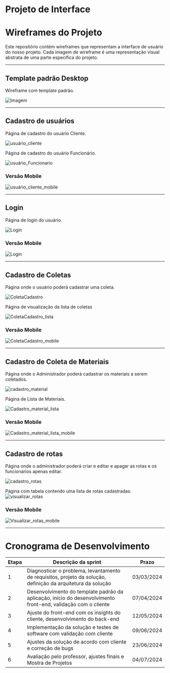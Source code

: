 
# Projeto de Interface

# Wireframes do Projeto

Este repositório contém wireframes que representam a interface de usuário do nosso projeto. Cada imagem de wireframe é uma representação visual abstrata de uma parte específica do projeto.

---

## Template padrão Desktop
Wireframe com template padrão.

 ![Imagem](/documentos/img/Wireframes/Base.jpg) 

---

## Cadastro de usuários
Página de cadastro do usuário Cliente.

 ![usuário_cliente](/documentos/img/Wireframes/Cadastro_usuário_cliente_desktop.png) 

Página de cadastro do usuário Funcionário.

 ![usuário_Funcionario](/documentos/img/Wireframes/Cadastro_usuário_Funcionário.png) 


### Versão Mobile
 ![usuário_cliente_mobile](/documentos/img/Wireframes/Cadastro_usuário_cliente.png) 

---

## Login
Página de login do usuário.

 ![Login](/documentos/img/Wireframes/Login.png) 


### Versão Mobile

 ![Login](/documentos/img/Wireframes/Mobile_Login.png) 

---

## Cadastro de Coletas

Página onde o usuário poderá cadastrar uma coleta.

 ![ColetaCadastro](/documentos/img/Wireframes/Cadastro_Coleta.png)
  
 Página de visualização da lista de coletas 

![ColetaCadastro_lista](/documentos/img/Wireframes/Visualizar_Coleta_Lista.png) 


### Versão Mobile

 ![ColetaCadastro_mobile](/documentos/img/Wireframes/Cadastro_coleta_Mobile.png) 


---

## Cadastro de Coleta de Materiais
Página onde o Administrador poderá cadastrar os materiais a serem coletados.

 ![cadastro_material](/documentos/img/Wireframes/Cadastro_Material.png)

 Página de Lista de Materiais.

 ![Cadastro_material_lista](/documentos/img/Wireframes/Visualizar_Material_Lista.png) 



### Versão Mobile

 ![Cadastro_material_lista_mobile](/documentos/img/Wireframes/Visualizar_Material_Lista_Mobile.png) 

---

## Cadastro de rotas
Página onde o administrador poderá criar e editar e apagar as rotas e os funcionários apenas editar.

![cadastro_rotas](/documentos/img/Wireframes/Cadastro_Rotas.png)

Página com tabela contendo uma lista de rotas cadastradas.
![visualizar_rotas](/documentos/img/Wireframes/Visualizar_Rotas_Lista.png) 



### Versão Mobile

 ![Visualizar_rotas_mobile](/documentos/img/Wireframes/Visualizar_rotas_mobile.png) 

---

# Cronograma de Desenvolvimento

|Etapa    | Descrição da sprint  | Prazo |
|------|-----------------------------------------|----|
| 1 | Diagnosticar o problema, levantamento de requisitos, projeto da solução, definição da arquitetura da solução  | 03/03/2024 |
| 2 | Desenvolvimento do template padrão da aplicação, início do desenvolvimento front-end, validação com o cliente | 07/04/2024 |
| 3 | Ajuste do front-end com os insights do cliente, desenvolvimento do back-end  | 12/05/2024 |
| 4 | Implementação da solução e testes de software com validação com cliente | 09/06/2024 |
| 5 | Ajustes da solução de acordo com cliente e correção de bugs | 23/06/2024 |
| 6 | Avaliação pelo professor, ajustes finais e Mostra de Projetos  | 04/07/2024 |

